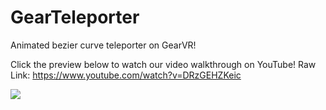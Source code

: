 # GearTeleporter
Animated bezier curve teleporter on GearVR!

 Click the preview below to watch our video walkthrough on YouTube! Raw Link: https://www.youtube.com/watch?v=DRzGEHZKeic

<div style = "margin: auto">
  <href=https://www.youtube.com/watch?v=DRzGEHZKeic><img src="tele.gif"></href>
</div>
